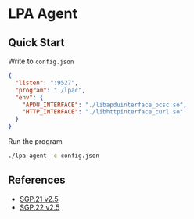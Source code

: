 # LPA Agent

## Quick Start

Write to `config.json`

```json
{
  "listen": ":9527",
  "program": "./lpac",
  "env": {
    "APDU_INTERFACE": "./libapduinterface_pcsc.so",
    "HTTP_INTERFACE": "./libhttpinterface_curl.so"
  }
}
```

Run the program

```bash
./lpa-agent -c config.json
```

## References

- [SGP.21 v2.5](https://www.gsma.com/esim/resources/sgp-21-v2-5/)
- [SGP.22 v2.5](https://www.gsma.com/esim/resources/sgp-22-v2-5/)
